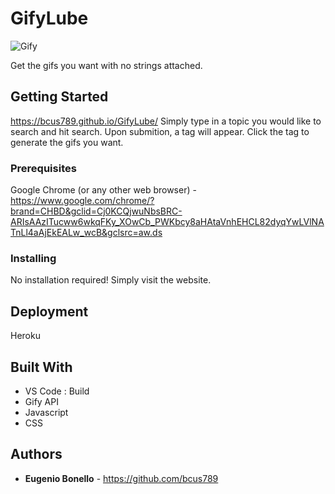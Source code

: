 # GifyLube

![Gify](https://user-images.githubusercontent.com/47612529/70869466-278ad780-1f40-11ea-8d33-d2af93553661.PNG)


Get the gifs you want with no strings attached. 

## Getting Started

https://bcus789.github.io/GifyLube/
Simply type in a topic you would like to search and hit search. Upon submition, a tag will appear. Click the tag to generate the gifs you want. 

### Prerequisites

Google Chrome (or any other web browser) - https://www.google.com/chrome/?brand=CHBD&gclid=Cj0KCQjwuNbsBRC-ARIsAAzITucww6wkqFKy_XOwCb_PWKbcy8aHAtaVnhEHCL82dyqYwLVlNATnLl4aAjEkEALw_wcB&gclsrc=aw.ds

### Installing

No installation required! Simply visit the website.

## Deployment

Heroku

## Built With

- VS Code : Build
- Gify API
- Javascript
- CSS

## Authors
- **Eugenio Bonello** - https://github.com/bcus789

